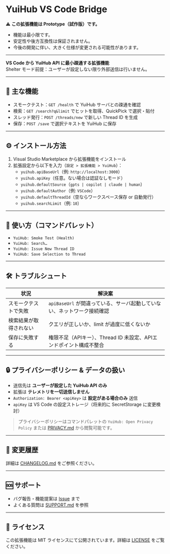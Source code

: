 # YuiHub VS Code Bridge

⚠️ **この拡張機能は Prototype（試作版）です。**  
- 機能は最小限です。  
- 安定性や後方互換性は保証されません。  
- 今後の開発に伴い、大きく仕様が変更される可能性があります。  

---

**VS Code から YuiHub API に最小疎通する拡張機能**  
Shelter モード前提：ユーザーが設定しない限り外部送信は行いません。

---

## 📌 主な機能

- スモークテスト：`GET /health` で YuiHub サーバとの疎通を確認  
- 検索：`GET /search?q&limit` でヒットを取得、QuickPick で選択・貼付  
- スレッド発行：`POST /threads/new` で新しい Thread ID を生成  
- 保存：`POST /save` で選択テキストを YuiHub に保存

---

## ⚙ インストール方法

1. Visual Studio Marketplace から拡張機能をインストール  
2. 拡張設定から以下を入力（`設定 > 拡張機能 > YuiHub`）：  
   - `yuihub.apiBaseUrl`（例: `http://localhost:3000`）  
   - `yuihub.apiKey`（任意。ない場合は認証なしモード）  
   - `yuihub.defaultSource`（`gpts | copilot | claude | human`）  
   - `yuihub.defaultAuthor`（例: `VSCode`）  
   - `yuihub.defaultThreadId`（空ならワークスペース保存 or 自動発行）  
   - `yuihub.searchLimit`（例: `10`）

---

## 🚀 使い方（コマンドパレット）

- `YuiHub: Smoke Test (Health)`  
- `YuiHub: Search…`  
- `YuiHub: Issue New Thread ID`  
- `YuiHub: Save Selection to Thread`

---

## 🛠 トラブルシュート

| 状況 | 解決案 |
|------|--------|
| スモークテストで失敗 | `apiBaseUrl` が間違っている、サーバ起動していない、ネットワーク接続確認 |
| 検索結果が取得されない | クエリが正しいか、limit が過度に低くないか |
| 保存に失敗する | 権限不足（APIキー）、Thread ID 未設定、APIエンドポイント構成不整合 |

---

## 🔒 プライバシーポリシー & データの扱い

- 送信先は **ユーザーが設定した YuiHub API のみ**  
- 拡張は **テレメトリを一切送信しません**  
- `Authorization: Bearer <apiKey>` は **設定がある場合のみ** 送信  
- `apiKey` は VS Code の設定ストレージ（将来的に SecretStorage に変更検討）

> プライバシーポリシーはコマンドパレットの `YuiHub: Open Privacy Policy` または [PRIVACY.md](./PRIVACY.md) から閲覧可能です。

---

## 📄 変更履歴

詳細は [CHANGELOG.md](CHANGELOG.md) をご参照ください。

---

## 🆘 サポート

- バグ報告・機能提案は [Issue](https://github.com/vemikrs/yuihub-copilot-chat/issues) まで  
- よくある質問は [SUPPORT.md](SUPPORT.md) を参照

---

## 📝 ライセンス

この拡張機能は MIT ライセンスにて公開されています。詳細は [LICENSE](LICENSE) をご覧ください。
